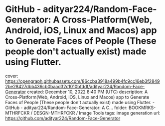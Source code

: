 # GitHub - adityar224/Random-Face-Generator: A Cross-Platform(Web, Android, iOS, Linux and Macos) app to Generate Faces of People (These people don't actually exist) made using Flutter.

cover: https://opengraph.githubassets.com/86ccba3918a499b4fc9cc16eb3f28492be28427dbb436cb0baad32c1010bfddf/adityar224/Random-Face-Generator
created: December 10, 2022 8:40 PM (UTC)
description: A Cross-Platform(Web, Android, iOS, Linux and Macos) app to Generate Faces of People (These people don&#39;t actually exist) made using Flutter. - GitHub - adityar224/Random-Face-Generator: A C...
folder: BOOKMRKS-MTHRFCKR / DESGN-MTHRFCKR / Image Tools
tags: image generation
url: https://github.com/adityar224/Random-Face-Generator